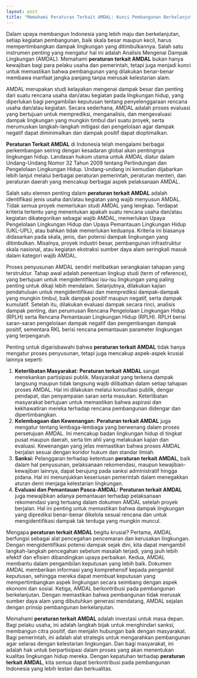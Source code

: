 ```yaml
---
layout: post
title: "Memahami Peraturan Terkait AMDAL: Kunci Pembangunan Berkelanjutan"
---
```


Dalam upaya membangun Indonesia yang lebih maju dan berkelanjutan, setiap kegiatan pembangunan, baik skala besar maupun kecil, harus mempertimbangkan dampak lingkungan yang ditimbulkannya. Salah satu instrumen penting yang mengatur hal ini adalah Analisis Mengenai Dampak Lingkungan (AMDAL). Memahami **peraturan terkait AMDAL** bukan hanya kewajiban bagi para pelaku usaha dan pemerintah, tetapi juga menjadi kunci untuk memastikan bahwa pembangunan yang dilakukan benar-benar membawa manfaat jangka panjang tanpa merusak kelestarian alam.

AMDAL merupakan studi kelayakan mengenai dampak besar dan penting dari suatu rencana usaha dan/atau kegiatan pada lingkungan hidup, yang diperlukan bagi pengambilan keputusan tentang penyelenggaraan rencana usaha dan/atau kegiatan. Secara sederhana, AMDAL adalah proses evaluasi yang bertujuan untuk memprediksi, menganalisis, dan mengevaluasi dampak lingkungan yang mungkin timbul dari suatu proyek, serta merumuskan langkah-langkah mitigasi dan pengelolaan agar dampak negatif dapat diminimalkan dan dampak positif dapat dioptimalkan.

**Peraturan Terkait AMDAL** di Indonesia telah mengalami berbagai perkembangan seiring dengan kesadaran global akan pentingnya lingkungan hidup. Landasan hukum utama untuk AMDAL diatur dalam Undang-Undang Nomor 32 Tahun 2009 tentang Perlindungan dan Pengelolaan Lingkungan Hidup. Undang-undang ini kemudian dijabarkan lebih lanjut melalui berbagai peraturan pemerintah, peraturan menteri, dan peraturan daerah yang mencakup berbagai aspek pelaksanaan AMDAL.

Salah satu elemen penting dalam **peraturan terkait AMDAL** adalah identifikasi jenis usaha dan/atau kegiatan yang wajib menyusun AMDAL. Tidak semua proyek memerlukan studi AMDAL yang lengkap. Terdapat kriteria tertentu yang menentukan apakah suatu rencana usaha dan/atau kegiatan dikategorikan sebagai wajib AMDAL, memerlukan Upaya Pengelolaan Lingkungan Hidup dan Upaya Pemantauan Lingkungan Hidup (UKL-UPL), atau bahkan tidak memerlukan keduanya. Kriteria ini biasanya didasarkan pada skala, jenis, dan potensi dampak lingkungan yang ditimbulkan. Misalnya, proyek industri besar, pembangunan infrastruktur skala nasional, atau kegiatan ekstraksi sumber daya alam seringkali masuk dalam kategori wajib AMDAL.

Proses penyusunan AMDAL sendiri melibatkan serangkaian tahapan yang terstruktur. Tahap awal adalah penentuan lingkup studi (term of reference), yang bertujuan untuk mengidentifikasi isu-isu lingkungan yang paling penting untuk dikaji lebih mendalam. Selanjutnya, dilakukan kajian pendahuluan untuk mengidentifikasi dan memprediksi dampak-dampak yang mungkin timbul, baik dampak positif maupun negatif, serta dampak kumulatif. Setelah itu, dilakukan evaluasi dampak secara rinci, analisis dampak penting, dan perumusan Rencana Pengelolaan Lingkungan Hidup (RPLH) serta Rencana Pemantauan Lingkungan Hidup (RPLH). RPLH berisi saran-saran pengelolaan dampak negatif dan pengembangan dampak positif, sementara RKL berisi rencana pemantauan parameter lingkungan yang terpengaruh.

Penting untuk digarisbawahi bahwa **peraturan terkait AMDAL** tidak hanya mengatur proses penyusunan, tetapi juga mencakup aspek-aspek krusial lainnya seperti:

1.  **Keterlibatan Masyarakat:** **Peraturan terkait AMDAL** sangat menekankan partisipasi publik. Masyarakat yang terkena dampak langsung maupun tidak langsung wajib dilibatkan dalam setiap tahapan proses AMDAL. Hal ini dilakukan melalui konsultasi publik, dengar pendapat, dan penyampaian saran serta masukan. Keterlibatan masyarakat bertujuan untuk memastikan bahwa aspirasi dan kekhawatiran mereka terhadap rencana pembangunan didengar dan dipertimbangkan.
2.  **Kelembagaan dan Kewenangan:** **Peraturan terkait AMDAL** juga mengatur tentang lembaga-lembaga yang berwenang dalam proses persetujuan AMDAL. Ini mencakup badan lingkungan hidup di tingkat pusat maupun daerah, serta tim ahli yang melakukan kajian dan evaluasi. Kewenangan yang jelas memastikan bahwa proses AMDAL berjalan sesuai dengan koridor hukum dan standar ilmiah.
3.  **Sanksi:** Pelanggaran terhadap ketentuan **peraturan terkait AMDAL**, baik dalam hal penyusunan, pelaksanaan rekomendasi, maupun kewajiban-kewajiban lainnya, dapat berujung pada sanksi administratif hingga pidana. Hal ini menunjukkan keseriusan pemerintah dalam menegakkan aturan demi menjaga kelestarian lingkungan.
4.  **Evaluasi dan Pemantauan Pasca-AMDAL:** **Peraturan terkait AMDAL** juga mewajibkan adanya pemantauan terhadap pelaksanaan rekomendasi yang tertuang dalam dokumen AMDAL setelah proyek berjalan. Hal ini penting untuk memastikan bahwa dampak lingkungan yang diprediksi benar-benar dikelola sesuai rencana dan untuk mengidentifikasi dampak tak terduga yang mungkin muncul.

Mengapa **peraturan terkait AMDAL** begitu krusial? Pertama, AMDAL berfungsi sebagai alat pencegahan pencemaran dan kerusakan lingkungan. Dengan mengidentifikasi potensi dampak sejak dini, kita dapat mengambil langkah-langkah pencegahan sebelum masalah terjadi, yang jauh lebih efektif dan efisien dibandingkan upaya perbaikan. Kedua, AMDAL membantu dalam pengambilan keputusan yang lebih baik. Dokumen AMDAL memberikan informasi yang komprehensif kepada pengambil keputusan, sehingga mereka dapat membuat keputusan yang mempertimbangkan aspek lingkungan secara seimbang dengan aspek ekonomi dan sosial. Ketiga, AMDAL berkontribusi pada pembangunan berkelanjutan. Dengan memastikan bahwa pembangunan tidak merusak sumber daya alam yang dibutuhkan generasi mendatang, AMDAL sejalan dengan prinsip pembangunan berkelanjutan.

Memahami **peraturan terkait AMDAL** adalah investasi untuk masa depan. Bagi pelaku usaha, ini adalah langkah bijak untuk menghindari sanksi, membangun citra positif, dan menjalin hubungan baik dengan masyarakat. Bagi pemerintah, ini adalah alat strategis untuk mengarahkan pembangunan agar selaras dengan kelestarian lingkungan. Dan bagi masyarakat, ini adalah hak untuk berpartisipasi dalam proses yang akan menentukan kualitas lingkungan hidup mereka. Dengan kepatuhan terhadap **peraturan terkait AMDAL**, kita semua dapat berkontribusi pada pembangunan Indonesia yang lebih lestari dan berkualitas.

